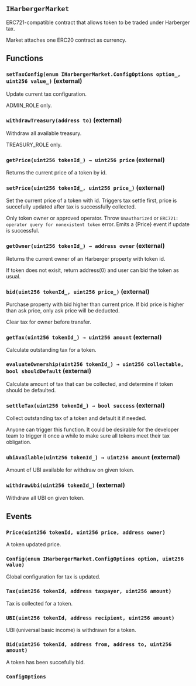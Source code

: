 ## `IHarbergerMarket`

ERC721-compatible contract that allows token to be traded under Harberger tax.

Market attaches one ERC20 contract as currency.

## Functions

### `setTaxConfig(enum IHarbergerMarket.ConfigOptions option_, uint256 value_)` (external)

Update current tax configuration.

ADMIN_ROLE only.

### `withdrawTreasury(address to)` (external)

Withdraw all available treasury.

TREASURY_ROLE only.

### `getPrice(uint256 tokenId_) → uint256 price` (external)

Returns the current price of a token by id.

### `setPrice(uint256 tokenId_, uint256 price_)` (external)

Set the current price of a token with id. Triggers tax settle first, price is succefully updated after tax is successfully collected.

Only token owner or approved operator. Throw `Unauthorized` or `ERC721: operator query for nonexistent token` error. Emits a {Price} event if update is successful.

### `getOwner(uint256 tokenId_) → address owner` (external)

Returns the current owner of an Harberger property with token id.

If token does not exisit, return address(0) and user can bid the token as usual.

### `bid(uint256 tokenId_, uint256 price_)` (external)

Purchase property with bid higher than current price. If bid price is higher than ask price, only ask price will be deducted.

Clear tax for owner before transfer.

### `getTax(uint256 tokenId_) → uint256 amount` (external)

Calculate outstanding tax for a token.

### `evaluateOwnership(uint256 tokenId_) → uint256 collectable, bool shouldDefault` (external)

Calculate amount of tax that can be collected, and determine if token should be defaulted.

### `settleTax(uint256 tokenId_) → bool success` (external)

Collect outstanding tax of a token and default it if needed.

Anyone can trigger this function. It could be desirable for the developer team to trigger it once a while to make sure all tokens meet their tax obligation.

### `ubiAvailable(uint256 tokenId_) → uint256 amount` (external)

Amount of UBI available for withdraw on given token.

### `withdrawUbi(uint256 tokenId_)` (external)

Withdraw all UBI on given token.

## Events

### `Price(uint256 tokenId, uint256 price, address owner)`

A token updated price.

### `Config(enum IHarbergerMarket.ConfigOptions option, uint256 value)`

Global configuration for tax is updated.

### `Tax(uint256 tokenId, address taxpayer, uint256 amount)`

Tax is collected for a token.

### `UBI(uint256 tokenId, address recipient, uint256 amount)`

UBI (universal basic income) is withdrawn for a token.

### `Bid(uint256 tokenId, address from, address to, uint256 amount)`

A token has been succefully bid.

### `ConfigOptions`
